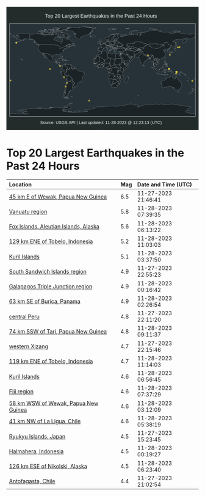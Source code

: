 ![Map](./map.png)

# Top 20 Largest Earthquakes in the Past 24 Hours

| Location | Mag | Date and Time (UTC) |
|:---|:---|:---|
| [45 km E of Wewak, Papua New Guinea](https://earthquake.usgs.gov/earthquakes/eventpage/us7000le6w) | 6.5 | 11-27-2023 21:46:41 |
| [Vanuatu region](https://earthquake.usgs.gov/earthquakes/eventpage/us7000lea4) | 5.8 | 11-28-2023 07:39:35 |
| [Fox Islands, Aleutian Islands, Alaska](https://earthquake.usgs.gov/earthquakes/eventpage/us7000le9i) | 5.6 | 11-28-2023 06:13:22 |
| [129 km ENE of Tobelo, Indonesia](https://earthquake.usgs.gov/earthquakes/eventpage/us7000leau) | 5.2 | 11-28-2023 11:03:03 |
| [Kuril Islands](https://earthquake.usgs.gov/earthquakes/eventpage/us7000le8i) | 5.1 | 11-28-2023 03:37:50 |
| [South Sandwich Islands region](https://earthquake.usgs.gov/earthquakes/eventpage/us7000le7g) | 4.9 | 11-27-2023 22:55:23 |
| [Galapagos Triple Junction region](https://earthquake.usgs.gov/earthquakes/eventpage/us7000le7z) | 4.9 | 11-28-2023 00:16:42 |
| [63 km SE of Burica, Panama](https://earthquake.usgs.gov/earthquakes/eventpage/us7000le8b) | 4.9 | 11-28-2023 02:26:54 |
| [central Peru](https://earthquake.usgs.gov/earthquakes/eventpage/us7000le73) | 4.8 | 11-27-2023 22:11:20 |
| [74 km SSW of Tari, Papua New Guinea](https://earthquake.usgs.gov/earthquakes/eventpage/us7000lead) | 4.8 | 11-28-2023 09:11:37 |
| [western Xizang](https://earthquake.usgs.gov/earthquakes/eventpage/us7000le79) | 4.7 | 11-27-2023 22:15:46 |
| [119 km ENE of Tobelo, Indonesia](https://earthquake.usgs.gov/earthquakes/eventpage/us7000leav) | 4.7 | 11-28-2023 11:14:03 |
| [Kuril Islands](https://earthquake.usgs.gov/earthquakes/eventpage/us7000le9y) | 4.6 | 11-28-2023 06:56:45 |
| [Fiji region](https://earthquake.usgs.gov/earthquakes/eventpage/us7000lea3) | 4.6 | 11-28-2023 07:37:29 |
| [58 km WSW of Wewak, Papua New Guinea](https://earthquake.usgs.gov/earthquakes/eventpage/us7000le8g) | 4.6 | 11-28-2023 03:12:09 |
| [41 km NW of La Ligua, Chile](https://earthquake.usgs.gov/earthquakes/eventpage/us7000le97) | 4.6 | 11-28-2023 05:38:19 |
| [Ryukyu Islands, Japan](https://earthquake.usgs.gov/earthquakes/eventpage/us6000lr1p) | 4.5 | 11-27-2023 15:23:45 |
| [Halmahera, Indonesia](https://earthquake.usgs.gov/earthquakes/eventpage/us7000le80) | 4.5 | 11-28-2023 00:19:27 |
| [126 km ESE of Nikolski, Alaska](https://earthquake.usgs.gov/earthquakes/eventpage/us7000le9l) | 4.5 | 11-28-2023 06:23:40 |
| [Antofagasta, Chile](https://earthquake.usgs.gov/earthquakes/eventpage/us7000le6h) | 4.4 | 11-27-2023 21:02:54 |
